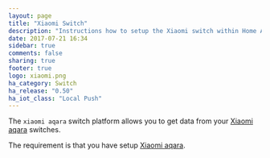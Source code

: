 ```yaml
---
layout: page
title: "Xiaomi Switch"
description: "Instructions how to setup the Xiaomi switch within Home Assistant."
date: 2017-07-21 16:34
sidebar: true
comments: false
sharing: true
footer: true
logo: xiaomi.png
ha_category: Switch
ha_release: "0.50"
ha_iot_class: "Local Push"
---
```



The `xiaomi aqara` switch platform allows you to get data from your [Xiaomi aqara](http://www.mi.com/en/) switches.

The requirement is that you have setup [Xiaomi aqara](/components/xiaomi_aqara/).

